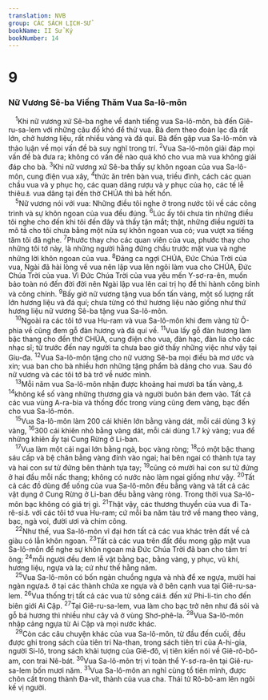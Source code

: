 ```yaml
---
translation: NVB
group: CÁC SÁCH LỊCH-SỬ
bookName: II Sử Ký 
bookNumber: 14
---
```


<div class="title"><h1>9</h1><h3>Nữ Vương Sê-ba Viếng Thăm Vua Sa-lô-môn </h3></div>
<span class="verse 2su_9_1"> <sup>1</sup>Khi nữ vương xứ Sê-ba nghe về danh tiếng vua Sa-lô-môn, bà đến Giê-ru-sa-lem với những câu đố khó để thử vua. Bà đem theo đoàn lạc đà rất lớn, chở hương liệu, rất nhiều vàng và đá quí. Bà đến gặp vua Sa-lô-môn và thảo luận về mọi vấn đề bà suy nghĩ trong trí. </span>
<span class="verse 2su_9_2"><sup>2</sup>Vua Sa-lô-môn giải đáp mọi vấn đề bà đưa ra; không có vấn đề nào quá khó cho vua mà vua không giải đáp cho bà. </span>
<span class="verse 2su_9_3"><sup>3</sup>Khi nữ vương xứ Sê-ba thấy sự khôn ngoan của vua Sa-lô-môn, cung điện vua xây, </span>
<span class="verse 2su_9_4"><sup>4</sup>thức ăn trên bàn vua, triều đình, cách các quan chầu vua và y phục họ, các quan dâng rượu và y phục của họ, các tế lễ thiêu<a data-toggle="tooltip" data-placement="bottom" title="Nt: đi lên. Dịch theo văn bản cổ Hy Lạp và Syr và 1Vua 10:5">⚓</a> vua dâng tại đền thờ CHÚA thì bà hết hồn. <br/></span>
<span class="verse 2su_9_5"> <sup>5</sup>Nữ vương nói với vua: Những điều tôi nghe ở trong nước tôi về các công trình và sự khôn ngoan của vua đều đúng. </span>
<span class="verse 2su_9_6"><sup>6</sup>Lúc ấy tôi chưa tin những điều tôi nghe cho đến khi tôi đến đây và thấy tận mắt; thật, những điều người ta mô tả cho tôi chưa bằng một nửa sự khôn ngoan vua có; vua vượt xa tiếng tăm tôi đã nghe. </span>
<span class="verse 2su_9_7"><sup>7</sup>Phước thay cho các quan viên của vua, phước thay cho những tôi tớ này, là những người hằng đứng chầu trước mặt vua và nghe những lời khôn ngoan của vua. </span>
<span class="verse 2su_9_8"><sup>8</sup>Đáng ca ngợi CHÚA, Đức Chúa Trời của vua, Ngài đã hài lòng về vua nên lập vua lên ngôi làm vua cho CHÚA, Đức Chúa Trời của vua. Vì Đức Chúa Trời của vua yêu mến Y-sơ-ra-ên, muốn bảo toàn nó đến đời đời nên Ngài lập vua lên cai trị họ để thi hành công bình và công chính. </span>
<span class="verse 2su_9_9"><sup>9</sup>Bấy giờ nữ vương tặng vua bốn tấn vàng, một số lượng rất lớn hương liệu và đá quí; chưa từng có thứ hương liệu nào giống như thứ hương liệu nữ vương Sê-ba tặng vua Sa-lô-môn. <br/></span>
<span class="verse 2su_9_10"> <sup>10</sup>Ngoài ra các tôi tớ vua Hu-ram và vua Sa-lô-môn khi đem vàng từ Ô-phia về cũng đem gỗ đàn hương và đá quí về. </span>
<span class="verse 2su_9_11"><sup>11</sup>Vua lấy gỗ đàn hương làm bậc thang cho đền thờ CHÚA, cung điện cho vua, đàn hạc, đàn lia cho các nhạc sĩ; từ trước đến nay người ta chưa bao giờ thấy những việc như vậy tại Giu-đa. </span>
<span class="verse 2su_9_12"><sup>12</sup>Vua Sa-lô-môn tặng cho nữ vương Sê-ba mọi điều bà mơ ước và xin; vua ban cho bà nhiều hơn những tặng phẩm bà dâng cho vua. Sau đó nữ vương và các tôi tớ bà trở về nước mình. <br/></span>
<span class="verse 2su_9_13"> <sup>13</sup>Mỗi năm vua Sa-lô-môn nhận được khoảng hai mươi ba tấn vàng,<a data-toggle="tooltip" data-placement="bottom" title="Nt: 666 ta-lâng">⚓</a></span>
<span class="verse 2su_9_14"><sup>14</sup>không kể số vàng những thương gia và người buôn bán đem vào. Tất cả các vua vùng A-ra-bia và thống đốc trong vùng cũng đem vàng, bạc đến cho vua Sa-lô-môn. <br/></span>
<span class="verse 2su_9_15"> <sup>15</sup>Vua Sa-lô-môn làm 200 cái khiên lớn bằng vàng dát, mỗi cái dùng 3 ký vàng, </span>
<span class="verse 2su_9_16"><sup>16</sup>300 cái khiên nhỏ bằng vàng dát, mỗi cái dùng 1.7 ký vàng; vua để những khiên ấy tại Cung Rừng ở Li-ban. <br/></span>
<span class="verse 2su_9_17"> <sup>17</sup>Vua làm một cái ngai lớn bằng ngà, bọc vàng ròng; </span>
<span class="verse 2su_9_18"><sup>18</sup>có một bậc thang sáu cấp và bệ chân bằng vàng đính vào ngai; hai bên ngai có thành tựa tay và hai con sư tử đứng bên thành tựa tay; </span>
<span class="verse 2su_9_19"><sup>19</sup>cũng có mười hai con sư tử đứng ở hai đầu mỗi nấc thang; không có nước nào làm ngai giống như vậy. </span>
<span class="verse 2su_9_20"><sup>20</sup>Tất cả các đồ dùng để uống của vua Sa-lô-môn đều bằng vàng và tất cả các vật dụng ở Cung Rừng ở Li-ban đều bằng vàng ròng. Trong thời vua Sa-lô-môn bạc không có giá trị gì. </span>
<span class="verse 2su_9_21"><sup>21</sup>Thật vậy, các thương thuyền của vua đi Ta-rê-si<a data-toggle="tooltip" data-placement="bottom" title="Ctd: Thương thuyền kiểu Ta-rê-si">⚓</a> với các tôi tớ vua Hu-ram; cứ mỗi ba năm tàu trở về mang theo vàng, bạc, ngà voi, đười ươi và chim công. <br/></span>
<span class="verse 2su_9_22"> <sup>22</sup>Như thế, vua Sa-lô-môn vĩ đại hơn tất cả các vua khác trên đất về cả giàu có lẫn khôn ngoan. </span>
<span class="verse 2su_9_23"><sup>23</sup>Tất cả các vua trên đất đều mong gặp mặt vua Sa-lô-môn để nghe sự khôn ngoan mà Đức Chúa Trời đã ban cho tâm trí ông; </span>
<span class="verse 2su_9_24"><sup>24</sup>mỗi người đều đem lễ vật bằng bạc, bằng vàng, y phục, vũ khí, hương liệu, ngựa và la; cứ như thế hằng năm. <br/></span>
<span class="verse 2su_9_25"> <sup>25</sup>Vua Sa-lô-môn có bốn ngàn chuồng ngựa và nhà để xe ngựa, mười hai ngàn ngựa<a data-toggle="tooltip" data-placement="bottom" title="Ctd: kỵ binh">⚓</a> ở tại các thành chứa xe ngựa và ở bên cạnh vua tại Giê-ru-sa-lem. </span>
<span class="verse 2su_9_26"><sup>26</sup>Vua thống trị tất cả các vua từ sông cái<a data-toggle="tooltip" data-placement="bottom" title="Tức là sông Ơ-phơ-rát">⚓</a> đến xứ Phi-li-tin cho đến biên giới Ai Cập. </span>
<span class="verse 2su_9_27"><sup>27</sup>Tại Giê-ru-sa-lem, vua làm cho bạc trở nên như đá sỏi và gỗ bá hương thì nhiều như cây vả ở vùng Shơ-phê-la. </span>
<span class="verse 2su_9_28"><sup>28</sup>Vua Sa-lô-môn nhập cảng ngựa từ Ai Cập và mọi nước khác. <br/></span>
<span class="verse 2su_9_29"> <sup>29</sup>Còn các câu chuyện khác của vua Sa-lô-môn, từ đầu đến cuối, đều được ghi trong sách của tiên tri Na-than, trong sách tiên tri của A-hi-gia, người Si-lô, trong sách khải tượng của Giê-đô, vị tiên kiến nói về Giê-rô-bô-am, con trai Nê-bát. </span>
<span class="verse 2su_9_30"><sup>30</sup>Vua Sa-lô-môn trị vì toàn thể Y-sơ-ra-ên tại Giê-ru-sa-lem bốn mươi năm. </span>
<span class="verse 2su_9_31"><sup>31</sup>Vua Sa-lô-môn an nghỉ cùng tổ tiên mình, được chôn cất trong thành Đa-vít, thành của vua cha. Thái tử Rô-bô-am lên ngôi kế vị người. <br/></span>

